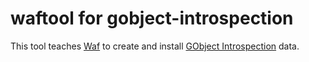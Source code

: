 # waftool for gobject-introspection

This tool teaches [Waf](http://waf.io) to create and install [GObject Introspection](https://wiki.gnome.org/Projects/GObjectIntrospection) data.
